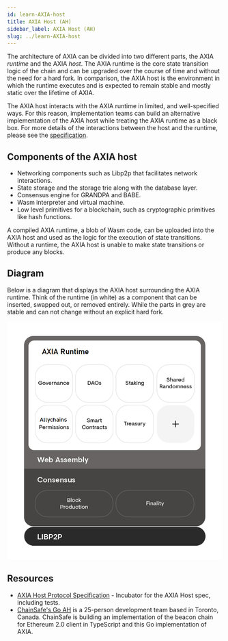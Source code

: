 ```yaml
---
id: learn-AXIA-host
title: AXIA Host (AH)
sidebar_label: AXIA Host (AH)
slug: ../learn-AXIA-host
---
```


The architecture of AXIA can be divided into two different parts, the AXIA _runtime_ and the
AXIA _host_. The AXIA runtime is the core state transition logic of the chain and can be
upgraded over the course of time and without the need for a hard fork. In comparison, the AXIA
host is the environment in which the runtime executes and is expected to remain stable and mostly
static over the lifetime of AXIA.

The AXIA host interacts with the AXIA runtime in limited, and well-specified ways. For this
reason, implementation teams can build an alternative implementation of the AXIA host while
treating the AXIA runtime as a black box. For more details of the interactions between the host
and the runtime, please see the [specification][].

## Components of the AXIA host

- Networking components such as Libp2p that facilitates network interactions.
- State storage and the storage trie along with the database layer.
- Consensus engine for GRANDPA and BABE.
- Wasm interpreter and virtual machine.
- Low level primitives for a blockchain, such as cryptographic primitives like hash functions.

A compiled AXIA runtime, a blob of Wasm code, can be uploaded into the AXIA host and used as
the logic for the execution of state transitions. Without a runtime, the AXIA host is unable to
make state transitions or produce any blocks.

## Diagram

Below is a diagram that displays the AXIA host surrounding the AXIA runtime. Think of the
runtime (in white) as a component that can be inserted, swapped out, or removed entirely. While the
parts in grey are stable and can not change without an explicit hard fork.

![AXIA host](../assets/updated_pre.png)

## Resources

- [AXIA Host Protocol Specification](https://github.com/axia-tech/AXIA-spec) - Incubator for the
  AXIA Host spec, including tests.
- [ChainSafe's Go AH](https://github.com/ChainSafeSystems/go-pre) is a 25-person development team
  based in Toronto, Canada. ChainSafe is building an implementation of the beacon chain for Ethereum
  2.0 client in TypeScript and this Go implementation of AXIA.

[specification]: https://github.com/axia-tech/AXIA-spec/
